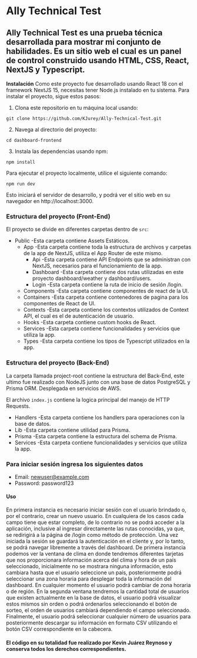 # Ally Technical Test

## Ally Technical Test es una prueba técnica desarrollada para mostrar mi conjunto de habilidades. Es un sitio web el cual es un panel de control construido usando HTML, CSS, React, NextJS y Typescript.

**Instalación**
Como este proyecto fue desarrollado usando React 18 con el framework NextJS 15, necesitas tener Node.js instalado en tu sistema. Para instalar el proyecto, sigue estos pasos:

1. Clona este repositorio en tu máquina local usando:

`git clone https://github.com/KJurey/Ally-Technical-Test.git`

2. Navega al directorio del proyecto:

`cd dashboard-frontend`

3. Instala las dependencias usando npm:

`npm install`

Para ejecutar el proyecto localmente, utilice el siguiente comando:

`npm run dev`

Esto iniciará el servidor de desarrollo, y podrá ver el sitio web en su navegador en http://localhost:3000.

### Estructura del proyecto (Front-End)

El proyecto se divide en diferentes carpetas dentro de `src`:

- Public
  -Esta carpeta contiene Assets Estáticos.
  - App
    -Esta carpeta contiene toda la estructura de archivos y carpetas de la app de NextJS, utiliza el App Router de este mismo.
    - Api
      -Esta carpeta contiene API Endpoints que se administran con NextJS, necesarios para el funcionamiento de la app.
    - Dashboard
      -Esta carpeta contiene dos rutas utilizadas en este proyecto dashboard/weather y dashboard/users.
    - Login
      -Esta carpeta contiene la ruta de inicio de sesión /login.
  - Components
    -Esta carpeta contiene componentes de react de la UI.
  - Containers
    -Esta carpeta contiene contenedores de pagina para los componentes de React de UI.
  - Contexts
    -Esta carpeta contiene los contextos utilizados de Context API, el cual es el de autenticación de usuario.
  - Hooks
    -Esta carpeta contiene custom hooks de React.
  - Services
    -Esta carpeta contiene funcionalidades y servicios que utiliza la app.
  - Types
    -Esta carpeta contiene los tipos de Typescript utilizados en la app.

### Estructura del proyecto (Back-End)

La carpeta llamada project-root contiene la estructura del Back-End, este ultimo fue realizado con NodeJS junto con una base de datos
PostgreSQL y Prisma ORM. Desplegada en servicios de AWS.

El archivo `index.js` contiene la logica principal del manejo de HTTP Requests.

- Handlers
  -Esta carpeta contiene los handlers para operaciones con la base de datos.
- Lib
  -Esta carpeta contiene utilidad para Prisma.
- Prisma
  -Esta carpeta contiene la estructura del schema de Prisma.
- Services
  -Esta carpeta contiene funcionalidades y servicios que utiliza la app.

### Para iniciar sesión ingresa los siguientes datos

- Email: newuser@example.com
- Password: password123

#### Uso

En primera instancia es necesario iniciar sesión con el usuario brindado o, por el contrario, crear un nuevo usuario. En cualquiera de los casos cada campo tiene que estar completo, de lo contrario no se podrá acceder a la aplicación, inclusive al ingresar directamente las rutas conocidas, ya que, se redirigirá a la página de /login como método de protección. Una vez iniciada la sesión se guardará la autenticación en el cliente y, por lo tanto, se podrá navegar libremente a través del dashboard. De primera instancia podemos ver la ventana de clima en donde tendremos diferentes tarjetas que nos proporcionara información acerca del clima y hora de un país seleccionado, inicialmente no se mostrara ninguna información, esto cambiara hasta que el usuario seleccione un país, posteriormente podrá seleccionar una zona horaria para desplegar toda la información del dashboard. En cualquier momento el usuario podrá cambiar de zona horaria o de región. En la segunda ventana tendremos la cantidad total de usuarios que existen actualmente en la base de datos, el usuario podrá visualizar estos mismos sin orden o podrá ordenarlos seleccionando el botón de sorteo, el orden de usuarios cambiará dependiendo el campo seleccionado. Finalmente, el usuario podrá seleccionar cualquier número de usuarios para posteriormente descargar su información en formato CSV utilizando el botón CSV correspondiente en la cabecera.

#### El código en su totalidad fue realizado por Kevin Juárez Reynoso y conserva todos los derechos correspondientes.
